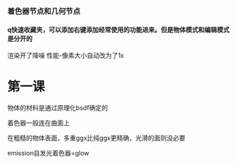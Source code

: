 ### 着色器节点和几何节点

#### q快速收藏夹，可以添加右键添加经常使用的功能进来。但是物体模式和编辑模式是分开的

渲染开了降噪 性能-像素大小自动改为了1x


# 第一课

物体的材料是通过原理化bsdf确定的

着色器一般连在曲面上 

在粗糙的物体表面，多重ggx比纯ggx更精确，光滑的面则没必要

emission自发光着色器=glow
